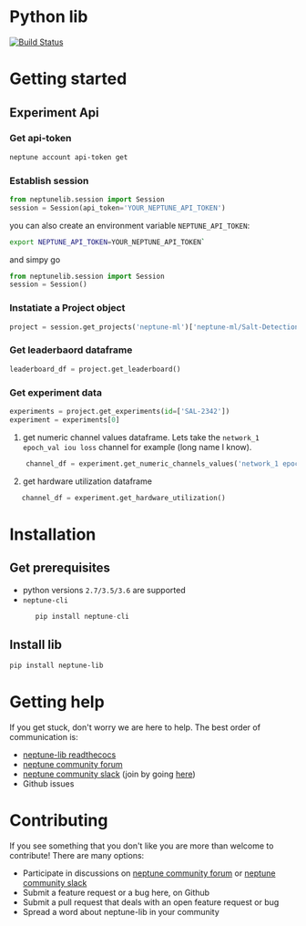 # Python lib
[![Build Status](https://travis-ci.org/neptune-ml/neptune-lib.svg?branch=master)](https://travis-ci.org/neptune-ml/neptune-lib)

# Getting started

## Experiment Api

### Get api-token

```bash
neptune account api-token get
```

### Establish session

```python
from neptunelib.session import Session
session = Session(api_token='YOUR_NEPTUNE_API_TOKEN')
```

you can also create an environment variable `NEPTUNE_API_TOKEN`:

```bash
export NEPTUNE_API_TOKEN=YOUR_NEPTUNE_API_TOKEN`
```

and simpy go

```python
from neptunelib.session import Session
session = Session()
```

### Instatiate a Project object

```python
project = session.get_projects('neptune-ml')['neptune-ml/Salt-Detection']
```

### Get leaderbaord dataframe

```python
leaderboard_df = project.get_leaderboard()
```

### Get experiment data

```python
experiments = project.get_experiments(id=['SAL-2342'])
experiment = experiments[0]
```

1. get numeric channel values dataframe.
Lets take the `network_1 epoch_val iou loss` channel for example (long name I know).
    
```python
    channel_df = experiment.get_numeric_channels_values('network_1 epoch_val iou loss')
```
    
2. get hardware utilization dataframe 

```python
   channel_df = experiment.get_hardware_utilization()
```


# Installation

## Get prerequisites
* python versions `2.7/3.5/3.6` are supported
* `neptune-cli` 
   ```python
      pip install neptune-cli
   ```

## Install lib

```bash
pip install neptune-lib
```

# Getting help
If you get stuck, don't worry we are here to help.
The best order of communication is:

 * [neptune-lib readthecocs](https://neptune-lib.readthedocs.io/en/0.1.0/)
 * [neptune community forum](https://community.neptune.ml/)
 * [neptune community slack](https://neptune-community.slack.com) (join by going [here](https://join.slack.com/t/neptune-community/shared_invite/enQtNTI4Mjg3ODk2MjQwLWE5YjI0YThiODViNDY4MDBlNmRmZTkwNTE3YzNiMjQ5MGM2ZTFhNzhjN2YzMTIwNDM3NjQyZThmMDk1Y2Q1ZjY))
 * Github issues
 
# Contributing
If you see something that you don't like you are more than welcome to contribute!
There are many options:
  
  * Participate in discussions on [neptune community forum](https://community.neptune.ml/) or [neptune community slack](https://neptune-community.slack.com)
  * Submit a feature request or a bug here, on Github
  * Submit a pull request that deals with an open feature request or bug
  * Spread a word about neptune-lib in your community

